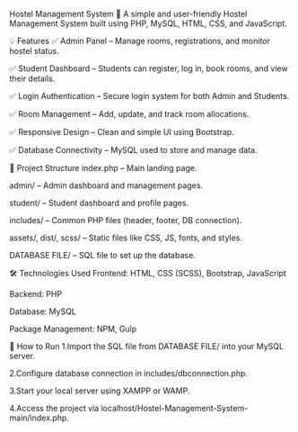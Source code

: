 Hostel Management System 🏨
A simple and user-friendly Hostel Management System built using PHP, MySQL, HTML, CSS, and JavaScript.

💡 Features
✅ Admin Panel – Manage rooms, registrations, and monitor hostel status.

✅ Student Dashboard – Students can register, log in, book rooms, and view their details.

✅ Login Authentication – Secure login system for both Admin and Students.

✅ Room Management – Add, update, and track room allocations.

✅ Responsive Design – Clean and simple UI using Bootstrap.

✅ Database Connectivity – MySQL used to store and manage data.

📁 Project Structure
index.php – Main landing page.

admin/ – Admin dashboard and management pages.

student/ – Student dashboard and profile pages.

includes/ – Common PHP files (header, footer, DB connection).

assets/, dist/, scss/ – Static files like CSS, JS, fonts, and styles.

DATABASE FILE/ – SQL file to set up the database.

🛠️ Technologies Used
Frontend: HTML, CSS (SCSS), Bootstrap, JavaScript

Backend: PHP

Database: MySQL

Package Management: NPM, Gulp

🚀 How to Run
1.Import the SQL file from DATABASE FILE/ into your MySQL server.

2.Configure database connection in includes/dbconnection.php.

3.Start your local server using XAMPP or WAMP.

4.Access the project via localhost/Hostel-Management-System-main/index.php.
